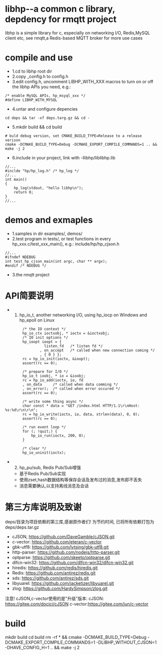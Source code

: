 libhp--a common c library, depdency for rmqtt project
=============
libhp is a simple library for c, especially on networking I/O, Redis,MySQL client etc,
see rmqtt,a Redis-based MQTT broker for more use cases

# compile and use
* 1.cd to libhp root dir
* 2.copy _config.h to config.h
* 3.edit config.h, uncomment LIBHP_WITH_XXX macros to turn on or off the libhp APIs you need, e.g.:
```code
/* enable MySQL APIs, hp_msyql_xxx */
#define LIBHP_WITH_MYSQL
```
* 4.untar and configure depencies
```code
cd deps && tar -xf deps.targ.gz && cd -
```

* 5.mkdir build && cd build
```code
# buld debug version, set CMAKE_BUILD_TYPE=Release to a release verison
cmake -DCMAKE_BUILD_TYPE=Debug -DCMAKE_EXPORT_COMPILE_COMMANDS=1 .. && make -j 2
```
* 6.include in your project, link with -llibhp/liblibhp.lib
```code
//...
#inclde "hp/hp_log.h" /* hp_log */
//...
int main()
{
	hp_log(stdout, "hello libhp\n");
	return 0;
}
//...
```

# demos and exmaples
* 1.samples in dir examples/, demos/
* 2.test program in tests/, or test functions in every hp_xxx.c/test_xxx_main(), e.g.:
    include/hp/hp_cjson.h
```code
//...
#ifndef NDEBUG
int test_hp_cjson_main(int argc, char ** argv);
#endif /* NDEBUG */
```

* 3.the rmqtt project

# API简要说明

* 1. hp_io_t, another networking I/O, using hp_iocp on Windows and hp_epoll on Linux
```code
		/* the IO context */
		hp_io_ctx ioctxobj, * ioctx = &ioctxobj;
		/* IO init options */
		hp_ioopt ioopt = {
				  listen_fd   /* listen fd */
				, on_accept   /* called when new connection coming */
				, { 0 } };
		rc = hp_io_init(ioctx, &ioopt);
		assert(rc == 0);

		/* prepare for I/O */
		hp_io_t ioobj, * io = &ioobj;
		rc = hp_io_add(ioctx, io, fd
		, on_data     /* called when data comming */
		, on_error);  /* called when error occured */
		assert(rc == 0);

		/* write some thing async */
		char const * data = "GET /index.html HTTP/1.1\r\nHost: %s:%d\r\n\r\n";
		rc = hp_io_write(ioctx, io, data, strlen(data), 0, 0);
		assert(rc == 0);

		/* run event loop */
		for (; !quit;) {
			hp_io_run(ioctx, 200, 0);
		}

		/* clear */
		hp_io_uninit(ioctx);
```
* 2. hp_pu/sub, Redis Pub/Sub增强
  * 基于Redis Pub/Sub实现
  * 使用zset,hash数据结构等保存会话及发布过的消息,发布即不丢失
  * 消息需要确认,以支持离线消息及会话

# 第三方库说明及致谢

deps/目录为项目依赖的第三库,感谢原作者们! 为节约时间, 已将所有依赖打包为deps/deps.tar.gz

* cJSON, https://github.com/DaveGamble/cJSON.git
* c-vector: https://github.com/eteran/c-vector
* gbk-utf8: https://github.com/lytsing/gbk-utf8.git
* http-parser: https://github.com/nodejs/http-parser.git
* optparse: https://github.com/skeeto/optparse.git
* dlfcn-win32: https://github.com/dlfcn-win32/dlfcn-win32.git
* hiredis: https://github.com/redis/hiredis.git
* Redis: https://github.com/antirez/redis.git
* sds: https://github.com/antirez/sds.git
* libyuarel: https://github.com/jacketizer/libyuarel.git
* zlog: https://github.com/HardySimpson/zlog.git

注意! cJSON,c-vector使用的是"升级"版本:
cJSON: https://gitee.com/docici/cJSON
c-vector:https://gitee.com/jun/c-vector
# build
mkdir build
cd build
rm -rf * && cmake -DCMAKE_BUILD_TYPE=Debug -DCMAKE_EXPORT_COMPILE_COMMANDS=1 -DLIBHP_WITHOUT_CJSON=1 -DHAVE_CONFIG_H=1 .. && make -j 2
